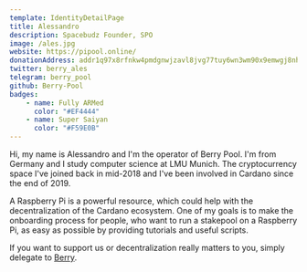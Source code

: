 ```yaml
---
template: IdentityDetailPage
title: Alessandro 
description: Spacebudz Founder, SPO
image: /ales.jpg
website: https://pipool.online/
donationAddress: addr1q97x8rfnkw4pmdgnwjzavl8jvg77tuy6wn3wm90x9emwgj8nhh356yzp7k3qwmhe4fk0g5u6kx5ka4rz5qcq4j7mvh2sg67tj5
twitter: berry_ales
telegram: berry_pool
github: Berry-Pool
badges:
    - name: Fully ARMed
      color: "#EF4444"
    - name: Super Saiyan
      color: "#F59E0B"
---
```


Hi, my name is Alessandro and I'm the operator of Berry Pool. I'm from Germany and I study computer science at LMU Munich. The cryptocurrency space I've joined back in mid-2018 and I've been involved in Cardano since the end of 2019.

A Raspberry Pi is a powerful resource, which could help with the decentralization of the Cardano ecosystem. One of my goals is to make the onboarding process for people, who want to run a stakepool on a Raspberry Pi, as easy as possible by providing tutorials and useful scripts.

If you want to support us or decentralization really matters to you, simply delegate to [Berry](/en/stake-pools/2a748e3885f6f73320ad16a8331247b81fe01b8d39f57eec9caa5091.md).


<YoutubeVideo url="https://www.youtube.com/watch?v=IxlL3RA3UyI&t=1s"/>
